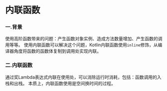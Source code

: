 # 内联函数

### 一.背景 

使用高阶函数带来的问题：产生函数对象实例、造成方法数量增加、产生函数的调用等等。
使用内联函数可以解决这个问题，Kotlin内联函数使用`inline`修饰，从编译器角度将函数的函数体复制到调用处实现内联。

### 二.内联函数

通过奖Lambda表达式内联在使用处，可以消除运行时消耗，包括：函数调用的入栈和出栈。
本质上，内联函数使用是空间换时间的过程。